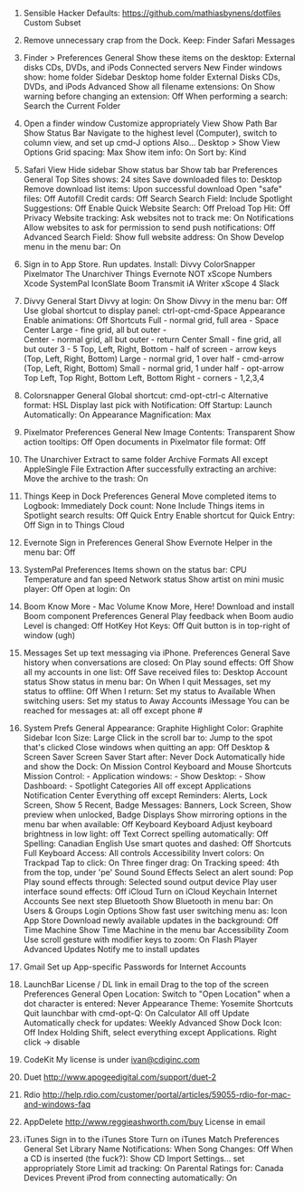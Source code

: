 1. Sensible Hacker Defaults: https://github.com/mathiasbynens/dotfiles
  Custom Subset

1. Remove unnecessary crap from the Dock. Keep:
  Finder
  Safari
  Messages

1. Finder > Preferences
  General
    Show these items on the desktop:
      External disks
      CDs, DVDs, and iPods
      Connected servers
    New Finder windows show: home folder
  Sidebar
    Desktop
    home folder
    External Disks
    CDs, DVDs, and iPods
  Advanced
    Show all filename extensions: On
    Show warning before changing an extension: Off
    When performing a search: Search the Current Folder

1. Open a finder window
  Customize appropriately
  View
    Show Path Bar
    Show Status Bar
  Navigate to the highest level (Computer), switch to column view, and set up cmd-J options
  Also... Desktop > Show View Options
    Grid spacing: Max
    Show item info: On
    Sort by: Kind

1. Safari
  View
    Hide sidebar
    Show status bar
    Show tab bar
  Preferences
    General
      Top Sites shows: 24 sites
      Save downloaded files to: Desktop
      Remove download list items: Upon successful download
      Open "safe" files: Off
    Autofill
      Credit cards: Off
    Search
      Search Field:
        Include Spotlight Suggestions: Off
        Enable Quick Website Search: Off
        Preload Top Hit: Off
    Privacy
      Website tracking: Ask websites not to track me: On
    Notifications
      Allow websites to ask for permission to send push notifications: Off
    Advanced
      Search Field: Show full website address: On
      Show Develop menu in the menu bar: On

1. Sign in to App Store. Run updates. Install:
  Divvy
  ColorSnapper
  Pixelmator
  The Unarchiver
  Things
  Evernote
  NOT xScope
  Numbers
  Xcode
  SystemPal
  IconSlate
  Boom
  Transmit
  iA Writer
  xScope 4
  Slack

1. Divvy
  General
    Start Divvy at login: On
    Show Divvy in the menu bar: Off
    Use global shortcut to display panel: ctrl-opt-cmd-Space
  Appearance
    Enable animations: Off
  Shortcuts
    Full - normal grid, full area - Space
    Center Large - fine grid, all but outer - \
    Center - normal grid, all but outer - return
    Center Small - fine grid, all but outer 3 - 5
    Top, Left, Right, Bottom - half of screen - arrow keys
    (Top, Left, Right, Bottom) Large - normal grid, 1 over half - cmd-arrow
    (Top, Left, Right, Bottom) Small - normal grid, 1 under half - opt-arrow
    Top Left, Top Right, Bottom Left, Bottom Right - corners - 1,2,3,4

1. Colorsnapper
  General
    Global shortcut: cmd-opt-ctrl-c
    Alternative format: HSL
    Display last pick
      with Notification: Off
    Startup: Launch Automatically: On
  Appearance
    Magnification: Max

1. Pixelmator
  Preferences
    General
      New Image Contents: Transparent
      Show action tooltips: Off
      Open documents in Pixelmator file format: Off

1. The Unarchiver
  Extract to same folder
  Archive Formats
    All except AppleSingle File
  Extraction
    After successfully extracting an archive:
      Move the archive to the trash: On

1. Things
  Keep in Dock
  Preferences
    General
      Move completed items to Logbook: Immediately
      Dock count: None
      Include Things items in Spotlight search results: Off
    Quick Entry
      Enable shortcut for Quick Entry: Off
    Sign in to Things Cloud

1. Evernote
  Sign in
  Preferences
    General
      Show Evernote Helper in the menu bar: Off

1. SystemPal
  Preferences
    Items shown on the status bar:
      CPU Temperature and fan speed
      Network status
    Show artist on mini music player: Off
    Open at login: On

1. Boom
  Know More - Mac Volume
    Know More, Here!
      Download and install Boom component
  Preferences
    General
      Play feedback when Boom audio Level is changed: Off
    HotKey
      Hot Keys: Off
  Quit button is in top-right of window (ugh)


1. Messages
  Set up text messaging via iPhone.
  Preferences
    General
      Save history when conversations are closed: On
      Play sound effects: Off
      Show all my accounts in one list: Off
      Save received files to: Desktop
      Account status
        Show status in menu bar: On
        When I quit Messages, set my status to offline: Off
        When I return: Set my status to Available
        When switching users: Set my status to Away
    Accounts
      iMessage
        You can be reached for messages at: all off except phone #


1. System Prefs
  General
    Appearance: Graphite
    Highlight Color: Graphite
    Sidebar Icon Size: Large
    Click in the scroll bar to: Jump to the spot that's clicked
    Close windows when quitting an app: Off
  Desktop & Screen Saver
    Screen Saver
      Start after: Never
  Dock
    Automatically hide and show the Dock: On
  Mission Control
    Keyboard and Mouse Shortcuts
      Mission Control: -
      Application windows: -
      Show Desktop: -
      Show Dashboard: -
  Spotlight
    Categories
      All off except Applications
  Notification Center
    Everything off except
      Reminders: Alerts, Lock Screen, Show 5 Recent, Badge
      Messages: Banners, Lock Screen, Show preview when unlocked, Badge
  Displays
    Show mirroring options in the menu bar when available: Off
  Keyboard
    Keyboard
      Adjust keyboard brightness in low light: off
    Text
      Correct spelling automatically: Off
      Spelling: Canadian English
      Use smart quotes and dashed: Off
    Shortcuts
      Full Keyboard Access:
        All controls
      Accessibility
        Invert colors: On
  Trackpad
    Tap to click: On
    Three finger drag: On
    Tracking speed: 4th from the top, under 'pe'
  Sound
    Sound Effects
      Select an alert sound: Pop
      Play sound effects through: Selected sound output device
      Play user interface sound effects: Off
  iCloud
    Turn on iCloud Keychain
  Internet Accounts
    See next step
  Bluetooth
    Show Bluetooth in menu bar: On
  Users & Groups
    Login Options
      Show fast user switching menu as: Icon
  App Store
    Download newly available updates in the background: Off
  Time Machine
    Show Time Machine in the menu bar
  Accessibility
    Zoom
      Use scroll gesture with modifier keys to zoom: On
  Flash Player
    Advanced
      Updates
        Notify me to install updates

1. Gmail
  Set up App-specific Passwords for Internet Accounts

1. LaunchBar
  License / DL link in email
  Drag to the top of the screen
  Preferences
    General
      Open Location: Switch to "Open Location" when a dot character is entered: Never
    Appearance
      Theme: Yosemite
    Shortcuts
      Quit launchbar with cmd-opt-Q: On
    Calculator
      All off
    Update
      Automatically check for updates: Weekly
    Advanced
      Show Dock Icon: Off
  Index
    Holding Shift, select everything except Applications. Right click -> disable

1. CodeKit
  My license is under ivan@cdiginc.com

1. Duet
  http://www.apogeedigital.com/support/duet-2

1. Rdio
  http://help.rdio.com/customer/portal/articles/59055-rdio-for-mac-and-windows-faq

1. AppDelete
  http://www.reggieashworth.com/buy
  License in email

1. iTunes
  Sign in to the iTunes Store
  Turn on iTunes Match
  Preferences
    General
      Set Library Name
      Notifications: When Song Changes: Off
      When a CD is inserted (the fuck?): Show CD
      Import Settings... set appropriately
    Store
      Limit ad tracking: On
    Parental
      Ratings for: Canada
    Devices
      Prevent iProd from connecting automatically: On
